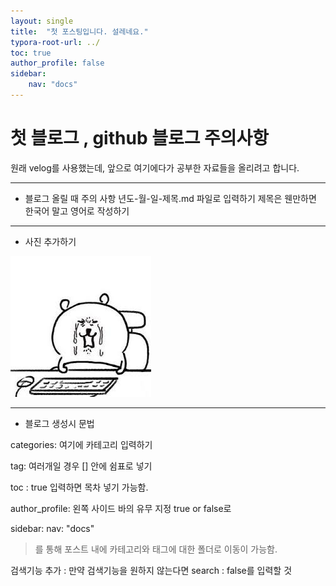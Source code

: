 ```yaml
---
layout: single
title:  "첫 포스팅입니다. 설레네요." 
typora-root-url: ../
toc: true
author_profile: false
sidebar:
    nav: "docs"
---
```


# 첫 블로그 , github 블로그 주의사항 

원래 velog를 사용했는데, 앞으로 여기에다가 공부한 자료들을 올리려고 합니다. 

---
- 블로그 올릴 때 주의 사항
년도-월-일-제목.md 파일로 입력하기
제목은 웬만하면 한국어 말고 영어로 작성하기

---

- 사진 추가하기

![gom](/images/2025-03-18-first/gom.png)

--- 
- 블로그 생성시 문법 

categories: 여기에 카테고리 입력하기

tag: 여러개일 경우 [] 안에 쉼표로 넣기

toc : true 입력하면 목차 넣기 가능함. 

author_profile: 왼쪽 사이드 바의 유무 지정 true or false로 

sidebar:
    nav: "docs"
> 를 통해 포스트 내에 카테고리와 태그에 대한 폴더로 이동이 가능함. 

검색기능 추가 : 만약 검색기능을 원하지 않는다면 
search : false를 입력할 것
